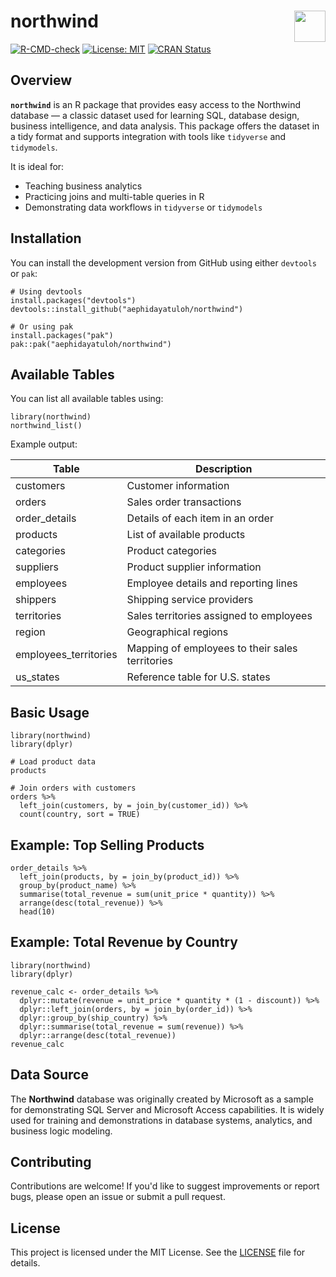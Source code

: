 # northwind <img src="https://www.r-project.org/logo/Rlogo.png" align="right" height="50" />

[![R-CMD-check](https://github.com/yourusername/northwind/actions/workflows/R-CMD-check.yaml/badge.svg)](https://github.com/yourusername/northwind/actions/workflows/R-CMD-check.yaml)
[![License: MIT](https://img.shields.io/badge/license-MIT-blue.svg)](LICENSE)
[![CRAN Status](https://www.r-pkg.org/badges/version/northwind)](https://cran.r-project.org/package=northwind)

## Overview

**`northwind`** is an R package that provides easy access to the Northwind database — a classic dataset used for learning SQL, database design, business intelligence, and data analysis. This package offers the dataset in a tidy format and supports integration with tools like `tidyverse` and `tidymodels`.

It is ideal for:
- Teaching business analytics  
- Practicing joins and multi-table queries in R  
- Demonstrating data workflows in `tidyverse` or `tidymodels`

## Installation

You can install the development version from GitHub using either `devtools` or `pak`:

```
# Using devtools
install.packages("devtools")
devtools::install_github("aephidayatuloh/northwind")

# Or using pak
install.packages("pak")
pak::pak("aephidayatuloh/northwind")
````

## Available Tables

You can list all available tables using:

```
library(northwind)
northwind_list()
```

Example output:

| Table          | Description                             |
| -------------- | --------------------------------------- |
| customers      | Customer information                    |
| orders         | Sales order transactions                |
| order_details  | Details of each item in an order        |
| products       | List of available products              |
| categories     | Product categories                      |
| suppliers      | Product supplier information            |
| employees      | Employee details and reporting lines    |
| shippers       | Shipping service providers              |
| territories    | Sales territories assigned to employees |
| region         | Geographical regions                    |
| employees_territories | Mapping of employees to their sales territories |
| us_states      | Reference table for U.S. states         |



## Basic Usage

```
library(northwind)
library(dplyr)

# Load product data
products

# Join orders with customers
orders %>%
  left_join(customers, by = join_by(customer_id)) %>%
  count(country, sort = TRUE)
```

## Example: Top Selling Products

```
order_details %>%
  left_join(products, by = join_by(product_id)) %>%
  group_by(product_name) %>%
  summarise(total_revenue = sum(unit_price * quantity)) %>%
  arrange(desc(total_revenue)) %>%
  head(10)
```

## Example: Total Revenue by Country

``` 
library(northwind)
library(dplyr)

revenue_calc <- order_details %>%
  dplyr::mutate(revenue = unit_price * quantity * (1 - discount)) %>% 
  dplyr::left_join(orders, by = join_by(order_id)) %>% 
  dplyr::group_by(ship_country) %>% 
  dplyr::summarise(total_revenue = sum(revenue)) %>% 
  dplyr::arrange(desc(total_revenue))
revenue_calc
```

## Data Source

The **Northwind** database was originally created by Microsoft as a sample for demonstrating SQL Server and Microsoft Access capabilities. It is widely used for training and demonstrations in database systems, analytics, and business logic modeling.

## Contributing

Contributions are welcome! If you'd like to suggest improvements or report bugs, please open an issue or submit a pull request.

## License

This project is licensed under the MIT License. See the [LICENSE](LICENSE) file for details.

